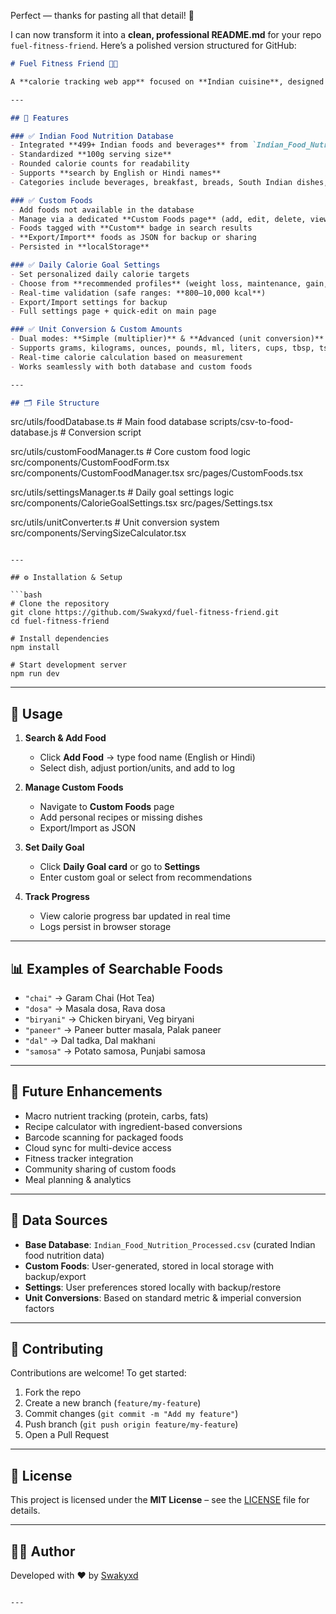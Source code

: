 Perfect — thanks for pasting all that detail! 🚀

I can now transform it into a **clean, professional README.md** for your repo `fuel-fitness-friend`. Here’s a polished version structured for GitHub:

```markdown
# Fuel Fitness Friend 🍛💪

A **calorie tracking web app** focused on **Indian cuisine**, designed to help users log meals, track daily calorie goals, and personalize their nutrition journey.

---

## 🌟 Features

### ✅ Indian Food Nutrition Database
- Integrated **499+ Indian foods and beverages** from `Indian_Food_Nutrition_Processed.csv`
- Standardized **100g serving size**
- Rounded calorie counts for readability
- Supports **search by English or Hindi names**
- Categories include beverages, breakfast, breads, South Indian dishes, rice, dals, vegetables, non-veg curries, snacks, sweets, salads, soups, chutneys, and more

### ✅ Custom Foods
- Add foods not available in the database  
- Manage via a dedicated **Custom Foods page** (add, edit, delete, view stats)  
- Foods tagged with **Custom** badge in search results  
- **Export/Import** foods as JSON for backup or sharing  
- Persisted in **localStorage**

### ✅ Daily Calorie Goal Settings
- Set personalized daily calorie targets  
- Choose from **recommended profiles** (weight loss, maintenance, gain, athletic)  
- Real-time validation (safe ranges: **800–10,000 kcal**)  
- Export/Import settings for backup  
- Full settings page + quick-edit on main page  

### ✅ Unit Conversion & Custom Amounts
- Dual modes: **Simple (multiplier)** & **Advanced (unit conversion)**  
- Supports grams, kilograms, ounces, pounds, ml, liters, cups, tbsp, tsp, fl oz, slices, servings, etc.  
- Real-time calorie calculation based on measurement  
- Works seamlessly with both database and custom foods  

---

## 🗂️ File Structure
```

src/utils/foodDatabase.ts        # Main food database
scripts/csv-to-food-database.js  # Conversion script

src/utils/customFoodManager.ts   # Core custom food logic
src/components/CustomFoodForm.tsx
src/components/CustomFoodManager.tsx
src/pages/CustomFoods.tsx

src/utils/settingsManager.ts     # Daily goal settings logic
src/components/CalorieGoalSettings.tsx
src/pages/Settings.tsx

src/utils/unitConverter.ts       # Unit conversion system
src/components/ServingSizeCalculator.tsx

````

---

## ⚙️ Installation & Setup

```bash
# Clone the repository
git clone https://github.com/Swakyxd/fuel-fitness-friend.git
cd fuel-fitness-friend

# Install dependencies
npm install

# Start development server
npm run dev
````

---

## 🚀 Usage

1. **Search & Add Food**

   * Click **Add Food** → type food name (English or Hindi)
   * Select dish, adjust portion/units, and add to log

2. **Manage Custom Foods**

   * Navigate to **Custom Foods** page
   * Add personal recipes or missing dishes
   * Export/Import as JSON

3. **Set Daily Goal**

   * Click **Daily Goal card** or go to **Settings**
   * Enter custom goal or select from recommendations

4. **Track Progress**

   * View calorie progress bar updated in real time
   * Logs persist in browser storage

---

## 📊 Examples of Searchable Foods

* `"chai"` → Garam Chai (Hot Tea)
* `"dosa"` → Masala dosa, Rava dosa
* `"biryani"` → Chicken biryani, Veg biryani
* `"paneer"` → Paneer butter masala, Palak paneer
* `"dal"` → Dal tadka, Dal makhani
* `"samosa"` → Potato samosa, Punjabi samosa

---

## 🔮 Future Enhancements

* Macro nutrient tracking (protein, carbs, fats)
* Recipe calculator with ingredient-based conversions
* Barcode scanning for packaged foods
* Cloud sync for multi-device access
* Fitness tracker integration
* Community sharing of custom foods
* Meal planning & analytics

---

## 📜 Data Sources

* **Base Database**: `Indian_Food_Nutrition_Processed.csv` (curated Indian food nutrition data)
* **Custom Foods**: User-generated, stored in local storage with backup/export
* **Settings**: User preferences stored locally with backup/restore
* **Unit Conversions**: Based on standard metric & imperial conversion factors

---

## 🤝 Contributing

Contributions are welcome! To get started:

1. Fork the repo
2. Create a new branch (`feature/my-feature`)
3. Commit changes (`git commit -m "Add my feature"`)
4. Push branch (`git push origin feature/my-feature`)
5. Open a Pull Request

---

## 📄 License

This project is licensed under the **MIT License** – see the [LICENSE](LICENSE) file for details.

---

## 👨‍💻 Author

Developed with ❤️ by [Swakyxd](https://github.com/Swakyxd)

```

---

```
